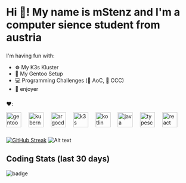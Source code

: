 <h1 align="left">Hi 👋! My name is mStenz and I'm a computer sience student from austria</h1>

###

I'm having fun with:
- ☸️ My K3s Kluster
- 🐧 My Gentoo Setup
- 💻 Programming Challenges (🎄 AoC, 🏅 CCC)
- 🧛 enjoyer

###

<div align="left">
  <p align="left">❤️:</p>
  <img src="https://cdn.jsdelivr.net/gh/devicons/devicon/icons/gentoo/gentoo-plain.svg" height="40" alt="gentoo logo"  />
  <img width="12" />
  <img src="https://cdn.jsdelivr.net/gh/devicons/devicon/icons/kubernetes/kubernetes-plain.svg" height="40" alt="kubernetes logo"  />
  <img width="12" />
  <img src="https://cdn.jsdelivr.net/gh/devicons/devicon/icons/argocd/argocd-original.svg" height="40" alt="argocd logo"  />
  <img width="12" />
  <img src="https://cdn.jsdelivr.net/gh/devicons/devicon/icons/k3s/k3s-original.svg" height="40" alt="k3s logo"  />
  <img width="12" />
  <img src="https://cdn.jsdelivr.net/gh/devicons/devicon/icons/kotlin/kotlin-original.svg" height="40" alt="kotlin logo"  />
  <img width="12" />
  <img src="https://cdn.jsdelivr.net/gh/devicons/devicon/icons/java/java-original.svg" height="40" alt="java logo"  />
  <img width="12" />
  <img src="https://cdn.jsdelivr.net/gh/devicons/devicon/icons/typescript/typescript-original.svg" height="40" alt="typescript logo"  />
  <img width="12" />
  <img src="https://cdn.jsdelivr.net/gh/devicons/devicon/icons/react/react-original.svg" height="40" alt="react logo"  />
</div>

###

[![GitHub Streak](https://streak-stats.demolab.com?user=stenz123&theme=dracula&date_format=j%2Fn%5B%2FY%5D)](https://git.io/streak-stats)
![Alt text](https://spotify-recently-played-readme.vercel.app/api?user=anhyskp36ewpz8tr3dps4uzg5&unique={true|1|on|yes})

## Coding Stats (last 30 days)

![badge](https://wakapi.stenz.dev/api/badge/michael/michael/interval:30_days?label=last-30d)

###
